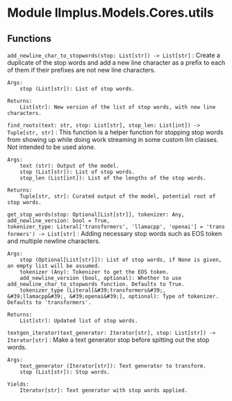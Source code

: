 Module llmplus.Models.Cores.utils
=================================

Functions
---------

    
`add_newline_char_to_stopwords(stop: List[str]) ‑> List[str]`
:   Create a duplicate of the stop words and add a new line character as a prefix to each of them if their prefixes are not new line characters.
    
    Args:
        stop (List[str]): List of stop words.
    
    Returns:
        List[str]: New version of the list of stop words, with new line characters.

    
`find_roots(text: str, stop: List[str], stop_len: List[int]) ‑> Tuple[str, str]`
:   This function is a helper function for stopping stop words from showing up while doing work streaming in some custom llm classes. Not intended to be used alone.
    
    Args:
        text (str): Output of the model.
        stop (List[str]): List of stop words.
        stop_len (List[int]): List of the lengths of the stop words.
    
    Returns:
        Tuple[str, str]: Curated output of the model, potential root of stop words.

    
`get_stop_words(stop: Optional[List[str]], tokenizer: Any, add_newline_version: bool = True, tokenizer_type: Literal['transformers', 'llamacpp', 'openai'] = 'transformers') ‑> List[str]`
:   Adding necessary stop words such as EOS token and multiple newline characters.
    
    Args:
        stop (Optional[List[str]]): List of stop words, if None is given, an empty list will be assumed.
        tokenizer (Any): Tokenizer to get the EOS token.
        add_newline_version (bool, optional): Whether to use add_newline_char_to_stopwords function. Defaults to True.
        tokenizer_type (Literal[&#39;transformers&#39;, &#39;llamacpp&#39;, &#39;openai&#39;], optional): Type of tokenizer. Defaults to 'transformers'.
    
    Returns:
        List[str]: Updated list of stop words.

    
`textgen_iterator(text_generator: Iterator[str], stop: List[str]) ‑> Iterator[str]`
:   Make a text generator stop before spitting out the stop words.
    
    Args:
        text_generator (Iterator[str]): Text generator to transform.
        stop (List[str]): Stop words.
    
    Yields:
        Iterator[str]: Text generator with stop words applied.